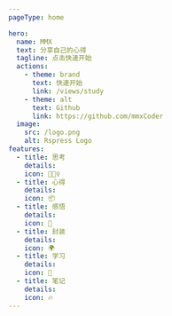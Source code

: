 ```yaml
---
pageType: home

hero:
  name: MMX
  text: 分享自己的心得
  tagline: 点击快速开始
  actions:
    - theme: brand
      text: 快速开始
      link: /views/study
    - theme: alt
      text: Github
      link: https://github.com/mmxCoder
  image:
    src: /logo.png
    alt: Rspress Logo
features:
  - title: 思考
    details: 
    icon: 🏃🏻‍♀️
  - title: 心得
    details: 
    icon: 📦
  - title: 感悟
    details: 
    icon: 🎨
  - title: 封装
    details: 
    icon: 🌍
  - title: 学习
    details: 
    icon: 🌈
  - title: 笔记
    details: 
    icon: 🔥
---
```


